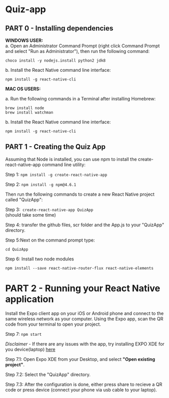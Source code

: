 # Quiz-app
## PART 0 - Installing dependencies 

**WINDOWS USER:** <br/>
a. Open an Administrator Command Prompt (right click Command Prompt and select "Run as Administrator"), then run the following command: <br/>

```choco install -y nodejs.install python2 jdk8``` 

b. Install the React Native command line interface: <br/>

```npm install -g react-native-cli```

**MAC OS USERS:**  <br/>

a. Run the following commands in a Terminal after installing Homebrew: <br/>

```brew install node``` <br/>
```brew install watchman```

b. Install the React Native command line interface: <br/>

```npm install -g react-native-cli```

## PART 1 - Creating the Quiz App 
Assuming that Node is installed, you can use npm to install the create-react-native-app command line utility: <br/>

Step 1: ```npm install -g create-react-native-app``` <br/>

Step 2: ```npm install -g npm@4.6.1``` <br/>

Then run the following commands to create a new React Native project called "QuizApp": 

Step 3:``` create-react-native-app QuizApp``` <br/> 
(should take some time) <br/>

Step 4: transfer the github files, scr folder and the App.js to your "QuizApp" directory. <br/>

Step 5:Next on the command prompt type: <br/>

 ```cd QuizApp``` 

Step 6: Install two node modules <br/>

```npm install --save react-native-router-flux react-native-elements```

# PART 2 - Running your React Native application

Install the Expo client app on your iOS or Android phone and connect to the same wireless network as your computer. Using the Expo app, scan the QR code from your terminal to open your project. <br/>

Step 7: ```npm start``` 

*Disclaimer* - If there are any issues with the app, try installing EXPO XDE for you device(laptop) <a href="https://docs.expo.io/versions/latest/introduction/installation.html "> here <a/> <br/>

Step 7.1: Open Expo XDE from your Desktop, and select  **"Open existing project"**. <br/>

Step 7.2: Select the "QuizApp" directory. <br/>

Step 7.3: After the configuration is done, either press share to recieve a QR code or press device (connect your phone via usb cable to your laptop). <br/> 


